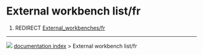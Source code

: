 # External workbench list/fr
1.  REDIRECT [External_workbenches/fr](External_workbenches/fr.md)



---
![](images/Right_arrow.png) [documentation index](../README.md) > External workbench list/fr
